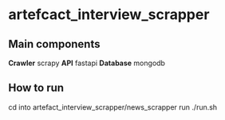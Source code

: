 # artefcact_interview_scrapper

## Main components
**Crawler** scrapy
**API** fastapi 
**Database** mongodb


## How to run

cd into artefact_interview_scrapper/news_scrapper
run ./run.sh
